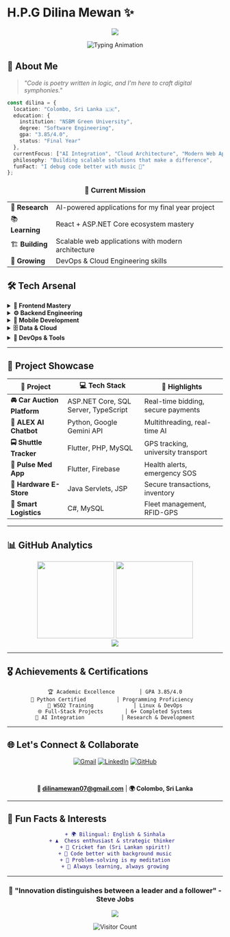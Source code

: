 # H.P.G Dilina Mewan ✨

<div align="center">
  
  <!-- Animated Gradient Header -->
  <img src="https://capsule-render.vercel.app/api?type=venom&color=gradient&customColorList=12,24,6&height=200&section=header&text=Software%20Architect%20%7C%20AI%20Engineer&fontSize=40&fontColor=fff&fontAlignY=35&desc=Building%20Tomorrow's%20Solutions%20Today&descSize=18&descAlignY=55"/>
  
  <!-- Dynamic Typing Animation -->
  <p>
    <img src="https://readme-typing-svg.demolab.com?font=JetBrains+Mono&size=22&duration=3000&pause=1000&color=6366F1&center=true&vCenter=true&multiline=true&width=600&height=100&lines=🎯+Software+Engineering+Student;🚀+Full-Stack+Developer;🤖+AI+%26+Machine+Learning+Enthusiast;💡+Innovation+%7C+Clean+Code+%7C+Impact" alt="Typing Animation"/>
  </p>

</div>

## 🌊 About Me

> *"Code is poetry written in logic, and I'm here to craft digital symphonies."*

```typescript
const dilina = {
  location: "Colombo, Sri Lanka 🇱🇰",
  education: {
    institution: "NSBM Green University",
    degree: "Software Engineering",
    gpa: "3.85/4.0",
    status: "Final Year"
  },
  currentFocus: ["AI Integration", "Cloud Architecture", "Modern Web Apps"],
  philosophy: "Building scalable solutions that make a difference",
  funFact: "I debug code better with music 🎵"
};
```

<div align="center">
  
  ### 🎯 Current Mission
  
  <table>
    <tr>
      <td>🔬 <b>Research</b></td>
      <td>AI-powered applications for my final year project</td>
    </tr>
    <tr>
      <td>📚 <b>Learning</b></td>
      <td>React + ASP.NET Core ecosystem mastery</td>
    </tr>
    <tr>
      <td>🏗️ <b>Building</b></td>
      <td>Scalable web applications with modern architecture</td>
    </tr>
    <tr>
      <td>🌱 <b>Growing</b></td>
      <td>DevOps & Cloud Engineering skills</td>
    </tr>
  </table>

</div>

## 🛠️ Tech Arsenal

<details>
<summary><b>🎨 Frontend Mastery</b></summary>
<br>

![React](https://img.shields.io/badge/React-20232A?style=for-the-badge&logo=react&logoColor=61DAFB)
![Angular](https://img.shields.io/badge/Angular-DD0031?style=for-the-badge&logo=angular&logoColor=white)
![TypeScript](https://img.shields.io/badge/TypeScript-007ACC?style=for-the-badge&logo=typescript&logoColor=white)
![JavaScript](https://img.shields.io/badge/JavaScript-F7DF1E?style=for-the-badge&logo=javascript&logoColor=black)
![HTML5](https://img.shields.io/badge/HTML5-E34F26?style=for-the-badge&logo=html5&logoColor=white)
![CSS3](https://img.shields.io/badge/CSS3-1572B6?style=for-the-badge&logo=css3&logoColor=white)

</details>

<details>
<summary><b>⚙️ Backend Engineering</b></summary>
<br>

![C#](https://img.shields.io/badge/C%23-239120?style=for-the-badge&logo=c-sharp&logoColor=white)
![.Net](https://img.shields.io/badge/.NET-5C2D91?style=for-the-badge&logo=.net&logoColor=white)
![Python](https://img.shields.io/badge/Python-14354C?style=for-the-badge&logo=python&logoColor=white)
![Java](https://img.shields.io/badge/Java-ED8B00?style=for-the-badge&logo=java&logoColor=white)

</details>

<details>
<summary><b>📱 Mobile Development</b></summary>
<br>

![Flutter](https://img.shields.io/badge/Flutter-02569B?style=for-the-badge&logo=flutter&logoColor=white)
![Dart](https://img.shields.io/badge/Dart-0175C2?style=for-the-badge&logo=dart&logoColor=white)

</details>

<details>
<summary><b>🗄️ Data & Cloud</b></summary>
<br>

![MySQL](https://img.shields.io/badge/MySQL-005C84?style=for-the-badge&logo=mysql&logoColor=white)
![Microsoft SQL Server](https://img.shields.io/badge/Microsoft%20SQL%20Server-CC2927?style=for-the-badge&logo=microsoft%20sql%20server&logoColor=white)
![Firebase](https://img.shields.io/badge/Firebase-039BE5?style=for-the-badge&logo=Firebase&logoColor=white)

</details>

<details>
<summary><b>🔧 DevOps & Tools</b></summary>
<br>

![Git](https://img.shields.io/badge/GIT-E44C30?style=for-the-badge&logo=git&logoColor=white)
![Visual Studio Code](https://img.shields.io/badge/Visual%20Studio%20Code-0078d7.svg?style=for-the-badge&logo=visual-studio-code&logoColor=white)
![Linux](https://img.shields.io/badge/Linux-FCC624?style=for-the-badge&logo=linux&logoColor=black)

</details>

---

## 🚀 Project Showcase

<div align="center">

| 🎯 Project | 💻 Tech Stack | 🌟 Highlights |
|-----------|---------------|---------------|
| **🚘 Car Auction Platform** | ASP.NET Core, SQL Server, TypeScript | Real-time bidding, secure payments |
| **🧠 ALEX AI Chatbot** | Python, Google Gemini API | Multithreading, real-time AI |
| **🚍 Shuttle Tracker** | Flutter, PHP, MySQL | GPS tracking, university transport |
| **💊 Pulse Med App** | Flutter, Firebase | Health alerts, emergency SOS |
| **🛒 Hardware E-Store** | Java Servlets, JSP | Secure transactions, inventory |
| **🚚 Smart Logistics** | C#, MySQL | Fleet management, RFID-GPS |

</div>

---

## 📊 GitHub Analytics

<div align="center">
  
  <img height="180em" src="https://github-readme-stats.vercel.app/api?username=DilinaMewan&show_icons=true&theme=github_dark&include_all_commits=true&count_private=true&border_radius=12&bg_color=0D1117&title_color=6366F1&icon_color=F59E0B&text_color=E5E7EB"/>
  
  <img height="180em" src="https://github-readme-stats.vercel.app/api/top-langs/?username=DilinaMewan&layout=compact&theme=github_dark&border_radius=12&bg_color=0D1117&title_color=6366F1&text_color=E5E7EB"/>

</div>

<div align="center">
  
  <img src="https://github-readme-streak-stats.herokuapp.com/?user=DilinaMewan&theme=github-dark-blue&border_radius=12&background=0D1117&stroke=6366F1&ring=F59E0B&fire=F59E0B&currStreakLabel=E5E7EB"/>

</div>

---

## 🎖️ Achievements & Certifications

<div align="center">

```
🏆 Academic Excellence        │ GPA 3.85/4.0
🐍 Python Certified          │ Programming Proficiency  
🔧 WSO2 Training             │ Linux & DevOps
🌐 Full-Stack Projects       │ 6+ Completed Systems
🤖 AI Integration            │ Research & Development
```

</div>

---

## 🌐 Let's Connect & Collaborate

<div align="center">
  
  [![Gmail](https://img.shields.io/badge/Gmail-D14836?style=for-the-badge&logo=gmail&logoColor=white)](mailto:dilinamewan07@gmail.com)
  [![LinkedIn](https://img.shields.io/badge/LinkedIn-0077B5?style=for-the-badge&logo=linkedin&logoColor=white)](https://www.linkedin.com/in/dilina-mewan-a9528a205/)
  [![GitHub](https://img.shields.io/badge/GitHub-100000?style=for-the-badge&logo=github&logoColor=white)](https://github.com/DilinaMewan)
  
  <br>
  
  **📧 dilinamewan07@gmail.com** | **🌍 Colombo, Sri Lanka**
  
</div>

---

## 🎲 Fun Facts & Interests

<div align="center">

```diff
+ 🌍 Bilingual: English & Sinhala
+ ♟️  Chess enthusiast & strategic thinker  
+ 🏏 Cricket fan (Sri Lankan spirit!)
+ 🎵 Code better with background music
+ 🧠 Problem-solving is my meditation
+ 🌱 Always learning, always growing
```

</div>

---

<div align="center">
  
  ### 💫 "Innovation distinguishes between a leader and a follower" - Steve Jobs
  
  <img src="https://capsule-render.vercel.app/api?type=waving&color=gradient&customColorList=12,24,6&height=120&section=footer"/>
  
  <br>
  
  ![Visitor Count](https://komarev.com/ghpvc/?username=DilinaMewan&color=6366f1&style=for-the-badge&label=Profile+Views)
  
</div>
